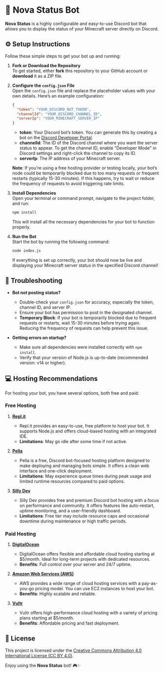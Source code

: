 # 🌌 Nova Status Bot

**Nova Status** is a highly configurable and easy-to-use Discord bot that allows you to display the status of your Minecraft server directly on Discord.

## ⚙️ Setup Instructions

Follow these simple steps to get your bot up and running:

1. **Fork or Download the Repository**  
To get started, either **fork** this repository to your GitHub account or **download** it as a ZIP file.

2. **Configure the `config.json` File**  
Open the `config.json` file and replace the placeholder values with your own details. Here’s an example configuration:

    ```json
    {
      "token": "YOUR_DISCORD_BOT_TOKEN",
      "channelId": "YOUR_DISCORD_CHANNEL_ID",
      "serverIp": "YOUR_MINECRAFT_SERVER_IP"
    }
    ```

    - **token**: Your Discord bot’s token. You can generate this by creating a bot on the [Discord Developer Portal](https://discord.com/developers/applications).
    - **channelId**: The ID of the Discord channel where you want the server status to appear. To get the channel ID, enable "Developer Mode" in Discord settings and right-click the channel to copy its ID.
    - **serverIp**: The IP address of your Minecraft server.

    **Note**: If you're using a free hosting provider or testing locally, your bot’s node could be temporarily blocked due to too many requests or frequent restarts (typically 15-30 minutes). If this happens, try to wait or reduce the frequency of requests to avoid triggering rate limits.

3. **Install Dependencies**  
Open your terminal or command prompt, navigate to the project folder, and run:

    ```bash
    npm install
    ```

    This will install all the necessary dependencies for your bot to function properly.

4. **Run the Bot**  
Start the bot by running the following command:

    ```bash
    node index.js
    ```

    If everything is set up correctly, your bot should now be live and displaying your Minecraft server status in the specified Discord channel!

## 🔧 Troubleshooting

- **Bot not posting status?**
    - Double-check your `config.json` for accuracy, especially the token, channel ID, and server IP.
    - Ensure your bot has permission to post in the designated channel.
    - **Temporary Block**: If your bot is temporarily blocked due to frequent requests or restarts, wait 15-30 minutes before trying again. Reducing the frequency of requests can help prevent this issue.

- **Getting errors on startup?**
    - Make sure all dependencies were installed correctly with `npm install`.
    - Verify that your version of Node.js is up-to-date (recommended version: v14 or higher).

## 💻 Hosting Recommendations

For hosting your bot, you have several options, both free and paid:

### Free Hosting

1. **[Repl.it](https://replit.com/)**  
   - Repl.it provides an easy-to-use, free platform to host your bot. It supports Node.js and offers cloud-based hosting with an integrated IDE.
   - **Limitations**: May go idle after some time if not active.

2. **[Pella](https://www.pella.app/)**  
   - Pella is a free, Discord bot-focused hosting platform designed to make deploying and managing bots simple. It offers a clean web interface and one-click deployment.
   - **Limitations**: May experience queue times during peak usage and limited runtime resources compared to paid options.

3. **[Silly Dev](https://sillydev.co.uk/)**  
   - Silly Dev provides free and premium Discord bot hosting with a focus on performance and community. It offers features like auto-restart, uptime monitoring, and a user-friendly dashboard.
   - **Limitations**: Free tier may include resource caps and occasional downtime during maintenance or high traffic periods.

### Paid Hosting

1. **[DigitalOcean](https://www.digitalocean.com/)**  
   - DigitalOcean offers flexible and affordable cloud hosting starting at $5/month. Ideal for long-term projects with dedicated resources.
   - **Benefits**: Full control over your server and 24/7 uptime.

2. **[Amazon Web Services (AWS)](https://aws.amazon.com/)**  
   - AWS provides a wide range of cloud hosting services with a pay-as-you-go pricing model. You can use EC2 instances to host your bot.
   - **Benefits**: Highly scalable and reliable.

3. **[Vultr](https://www.vultr.com/)**  
   - Vultr offers high-performance cloud hosting with a variety of pricing plans starting at $5/month.
   - **Benefits**: Affordable pricing and fast deployment.

## 📝 License

This project is licensed under the [Creative Commons Attribution 4.0 International License (CC BY 4.0)](https://creativecommons.org/licenses/by/4.0/).

Enjoy using the **Nova Status** bot! 🎮✨
